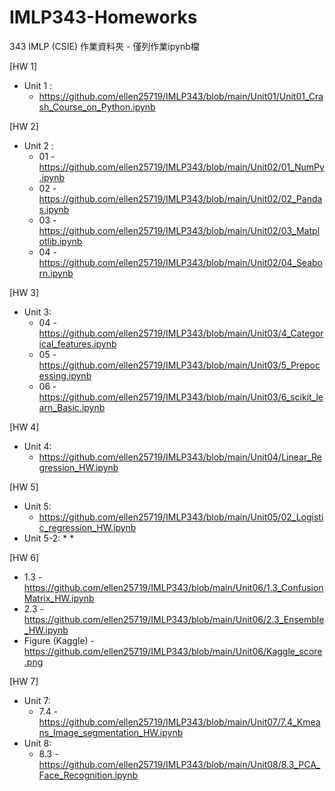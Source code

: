 # IMLP343-Homeworks
343 IMLP (CSIE) 作業資料夾 - 僅列作業ipynb檔

[HW 1]
* Unit 1 : 
  * https://github.com/ellen25719/IMLP343/blob/main/Unit01/Unit01_Crash_Course_on_Python.ipynb

[HW 2]
* Unit 2 :
  * 01 - https://github.com/ellen25719/IMLP343/blob/main/Unit02/01_NumPy.ipynb
  * 02 - https://github.com/ellen25719/IMLP343/blob/main/Unit02/02_Pandas.ipynb
  * 03 - https://github.com/ellen25719/IMLP343/blob/main/Unit02/03_Matplotlib.ipynb
  * 04 - https://github.com/ellen25719/IMLP343/blob/main/Unit02/04_Seaborn.ipynb

[HW 3]
* Unit 3:
  * 04 - https://github.com/ellen25719/IMLP343/blob/main/Unit03/4_Categorical_features.ipynb
  * 05 - https://github.com/ellen25719/IMLP343/blob/main/Unit03/5_Prepocessing.ipynb
  * 06 - https://github.com/ellen25719/IMLP343/blob/main/Unit03/6_scikit_learn_Basic.ipynb

[HW 4]
* Unit 4:
  * https://github.com/ellen25719/IMLP343/blob/main/Unit04/Linear_Regression_HW.ipynb

[HW 5]
* Unit 5:
  * https://github.com/ellen25719/IMLP343/blob/main/Unit05/02_Logistic_regression_HW.ipynb
* Unit 5-2:
  * 
  * 

[HW 6]
* 1.3 - https://github.com/ellen25719/IMLP343/blob/main/Unit06/1.3_ConfusionMatrix_HW.ipynb
* 2.3 - https://github.com/ellen25719/IMLP343/blob/main/Unit06/2.3_Ensemble_HW.ipynb
* Figure (Kaggle) - https://github.com/ellen25719/IMLP343/blob/main/Unit06/Kaggle_score.png


[HW 7]
* Unit 7:
  * 7.4 - https://github.com/ellen25719/IMLP343/blob/main/Unit07/7.4_Kmeans_Image_segmentation_HW.ipynb
* Unit 8:
  * 8.3 - https://github.com/ellen25719/IMLP343/blob/main/Unit08/8.3_PCA_Face_Recognition.ipynb


